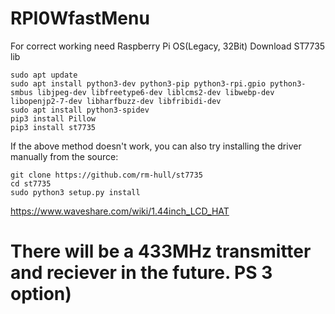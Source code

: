 # RPI0WfastMenu
For correct working need Raspberry Pi OS(Legacy, 32Bit)
Download ST7735 lib
```
sudo apt update
sudo apt install python3-dev python3-pip python3-rpi.gpio python3-smbus libjpeg-dev libfreetype6-dev liblcms2-dev libwebp-dev libopenjp2-7-dev libharfbuzz-dev libfribidi-dev
sudo apt install python3-spidev
pip3 install Pillow
pip3 install st7735
```
If the above method doesn't work, you can also try installing the driver manually from the source:
```
git clone https://github.com/rm-hull/st7735
cd st7735
sudo python3 setup.py install
```
https://www.waveshare.com/wiki/1.44inch_LCD_HAT
# There will be a 433MHz transmitter and reciever in the future. PS 3 option)
